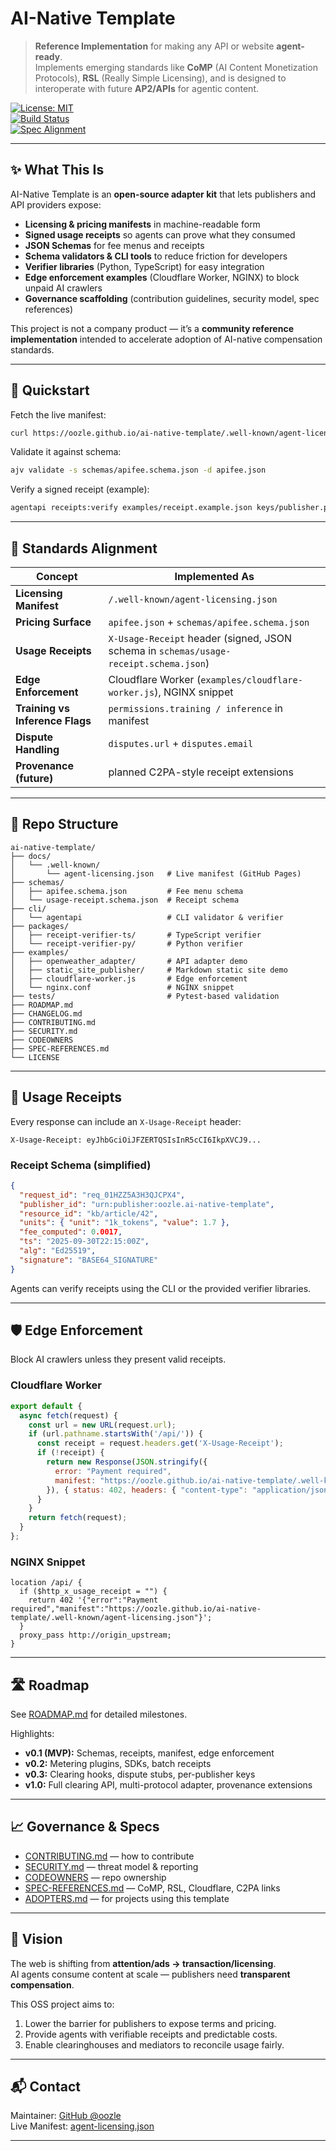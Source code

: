 # AI-Native Template

> **Reference Implementation** for making any API or website **agent-ready**.  
> Implements emerging standards like **CoMP** (AI Content Monetization Protocols), **RSL** (Really Simple Licensing), and is designed to interoperate with future **AP2/APIs** for agentic content.  

[![License: MIT](https://img.shields.io/badge/License-MIT-yellow.svg)](LICENSE)  
[![Build Status](https://img.shields.io/github/actions/workflow/status/oozle/ai-native-template/ci.yml?branch=main)](https://github.com/oozle/ai-native-template/actions)  
[![Spec Alignment](https://img.shields.io/badge/Spec-CoMP%20%2F%20RSL-blueviolet)](#-standards-alignment)  

---

## ✨ What This Is

AI-Native Template is an **open-source adapter kit** that lets publishers and API providers expose:  

- **Licensing & pricing manifests** in machine-readable form  
- **Signed usage receipts** so agents can prove what they consumed  
- **JSON Schemas** for fee menus and receipts  
- **Schema validators & CLI tools** to reduce friction for developers  
- **Verifier libraries** (Python, TypeScript) for easy integration  
- **Edge enforcement examples** (Cloudflare Worker, NGINX) to block unpaid AI crawlers  
- **Governance scaffolding** (contribution guidelines, security model, spec references)  

This project is not a company product — it’s a **community reference implementation** intended to accelerate adoption of AI-native compensation standards.  

---

## 🚀 Quickstart

Fetch the live manifest:

```bash
curl https://oozle.github.io/ai-native-template/.well-known/agent-licensing.json
```

Validate it against schema:

```bash
ajv validate -s schemas/apifee.schema.json -d apifee.json
```

Verify a signed receipt (example):

```bash
agentapi receipts:verify examples/receipt.example.json keys/publisher.pub
```

---

## 📜 Standards Alignment

| Concept                        | Implemented As                          |
|--------------------------------|-----------------------------------------|
| **Licensing Manifest**         | `/.well-known/agent-licensing.json`      |
| **Pricing Surface**            | `apifee.json` + `schemas/apifee.schema.json` |
| **Usage Receipts**             | `X-Usage-Receipt` header (signed, JSON schema in `schemas/usage-receipt.schema.json`) |
| **Edge Enforcement**           | Cloudflare Worker (`examples/cloudflare-worker.js`), NGINX snippet |
| **Training vs Inference Flags**| `permissions.training / inference` in manifest |
| **Dispute Handling**           | `disputes.url` + `disputes.email`        |
| **Provenance (future)**        | planned C2PA-style receipt extensions   |

---

## 📂 Repo Structure

```
ai-native-template/
├── docs/
│   └── .well-known/
│       └── agent-licensing.json   # Live manifest (GitHub Pages)
├── schemas/
│   ├── apifee.schema.json         # Fee menu schema
│   └── usage-receipt.schema.json  # Receipt schema
├── cli/
│   └── agentapi                   # CLI validator & verifier
├── packages/
│   ├── receipt-verifier-ts/       # TypeScript verifier
│   └── receipt-verifier-py/       # Python verifier
├── examples/
│   ├── openweather_adapter/       # API adapter demo
│   ├── static_site_publisher/     # Markdown static site demo
│   ├── cloudflare-worker.js       # Edge enforcement
│   └── nginx.conf                 # NGINX snippet
├── tests/                         # Pytest-based validation
├── ROADMAP.md
├── CHANGELOG.md
├── CONTRIBUTING.md
├── SECURITY.md
├── CODEOWNERS
├── SPEC-REFERENCES.md
└── LICENSE
```

---

## 🧾 Usage Receipts

Every response can include an `X-Usage-Receipt` header:

```http
X-Usage-Receipt: eyJhbGciOiJFZERTQSIsInR5cCI6IkpXVCJ9...
```

### Receipt Schema (simplified)

```json
{
  "request_id": "req_01HZZ5A3H3QJCPX4",
  "publisher_id": "urn:publisher:oozle.ai-native-template",
  "resource_id": "kb/article/42",
  "units": { "unit": "1k_tokens", "value": 1.7 },
  "fee_computed": 0.0017,
  "ts": "2025-09-30T22:15:00Z",
  "alg": "Ed25519",
  "signature": "BASE64_SIGNATURE"
}
```

Agents can verify receipts using the CLI or the provided verifier libraries.  

---

## 🛡️ Edge Enforcement

Block AI crawlers unless they present valid receipts.

### Cloudflare Worker

```js
export default {
  async fetch(request) {
    const url = new URL(request.url);
    if (url.pathname.startsWith('/api/')) {
      const receipt = request.headers.get('X-Usage-Receipt');
      if (!receipt) {
        return new Response(JSON.stringify({
          error: "Payment required",
          manifest: "https://oozle.github.io/ai-native-template/.well-known/agent-licensing.json"
        }), { status: 402, headers: { "content-type": "application/json" }});
      }
    }
    return fetch(request);
  }
};
```

### NGINX Snippet

```nginx
location /api/ {
  if ($http_x_usage_receipt = "") {
    return 402 '{"error":"Payment required","manifest":"https://oozle.github.io/ai-native-template/.well-known/agent-licensing.json"}';
  }
  proxy_pass http://origin_upstream;
}
```

---

## 🛣️ Roadmap

See [ROADMAP.md](ROADMAP.md) for detailed milestones.  

Highlights:  
- **v0.1 (MVP):** Schemas, receipts, manifest, edge enforcement  
- **v0.2:** Metering plugins, SDKs, batch receipts  
- **v0.3:** Clearing hooks, dispute stubs, per-publisher keys  
- **v1.0:** Full clearing API, multi-protocol adapter, provenance extensions  

---

## 📈 Governance & Specs

- [CONTRIBUTING.md](CONTRIBUTING.md) — how to contribute  
- [SECURITY.md](SECURITY.md) — threat model & reporting  
- [CODEOWNERS](CODEOWNERS) — repo ownership  
- [SPEC-REFERENCES.md](SPEC-REFERENCES.md) — CoMP, RSL, Cloudflare, C2PA links  
- [ADOPTERS.md](ADOPTERS.md) — for projects using this template  

---

## 🔮 Vision

The web is shifting from **attention/ads → transaction/licensing**.  
AI agents consume content at scale — publishers need **transparent compensation**.  

This OSS project aims to:  
1. Lower the barrier for publishers to expose terms and pricing.  
2. Provide agents with verifiable receipts and predictable costs.  
3. Enable clearinghouses and mediators to reconcile usage fairly.  

---

## 📬 Contact

Maintainer: [GitHub @oozle](https://github.com/oozle)  
Live Manifest: [agent-licensing.json](https://oozle.github.io/ai-native-template/.well-known/agent-licensing.json)  

---
